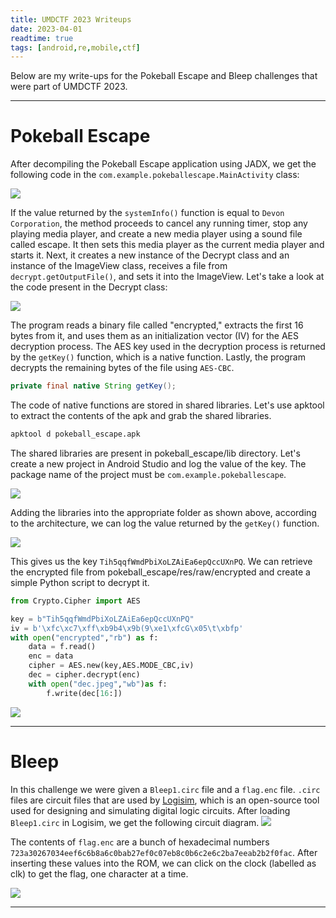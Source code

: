 ```yaml
---
title: UMDCTF 2023 Writeups
date: 2023-04-01
readtime: true
tags: [android,re,mobile,ctf]
---
```



Below are my write-ups for the Pokeball Escape and Bleep challenges that were part of UMDCTF 2023.

<hr>

# Pokeball Escape

After decompiling the Pokeball Escape application using JADX, we get the following code in the `com.example.pokeballescape.MainActivity` class:

![](/images/ctfs/umdctf2023/pokeball-escape-1.png)

If the value returned by the `systemInfo()` function is equal to `Devon Corporation`, the method proceeds to cancel any running timer, stop any playing media player, and create a new media player using a sound file called escape. It then sets this media player as the current media player and starts it. Next, it creates a new instance of the Decrypt class and an instance of the ImageView class, receives a file from `decrypt.getOutputFile()`, and sets it into the ImageView.
Let's take a look at the code present in the Decrypt class:

![](/images/ctfs/umdctf2023/pokeball-escape-2.png)

The program reads a binary file called "encrypted," extracts the first 16 bytes from it, and uses them as an initialization vector (IV) for the AES decryption process. The AES key used in the decryption process is returned by the `getKey()` function, which is a native function. Lastly, the program decrypts the remaining bytes of the file using `AES-CBC`.

```java
private final native String getKey();
```
The code of native functions are stored in shared libraries. Let's use apktool to extract the contents of the apk and grab the shared libraries.
```sh
apktool d pokeball_escape.apk
```
The shared libraries are present in pokeball_escape/lib directory. Let's create a new project in Android Studio and log the value of the key. The package name of the project must be `com.example.pokeballescape`. 

<img src='https://raw.githubusercontent.com/0xSh4dy/0xSh4dy.github.io/master/assets/img/ctfs/umdctf2023/pokeball-escape-3.png'>

Adding the libraries into the appropriate folder as shown above, according to the architecture, we can log the value returned by the `getKey()` function.

<img src='https://raw.githubusercontent.com/0xSh4dy/0xSh4dy.github.io/master/assets/img/ctfs/umdctf2023/pokeball-escape-4.png'>

This gives us the key `Tih5qqfWmdPbiXoLZAiEa6epQccUXnPQ`. We can retrieve the encrypted file from pokeball_escape/res/raw/encrypted and create a simple Python script to decrypt it.

```py
from Crypto.Cipher import AES

key = b"Tih5qqfWmdPbiXoLZAiEa6epQccUXnPQ"
iv = b'\xfc\xc7\xff\xb9b4\x9b(9\xe1\xfcG\x05\t\xbfp'
with open("encrypted","rb") as f:
    data = f.read()
    enc = data
    cipher = AES.new(key,AES.MODE_CBC,iv)
    dec = cipher.decrypt(enc)
    with open("dec.jpeg","wb")as f:
        f.write(dec[16:])
```
![](/images/ctfs/umdctf2023/pokeball-escape-5.png)

<hr>

# Bleep

In this challenge we were given a `Bleep1.circ` file and a `flag.enc` file. `.circ` files are circuit files that are used by [Logisim](https://github.com/logisim-evolution/logisim-evolution), which is an open-source tool used for designing and simulating digital logic circuits. After loading `Bleep1.circ` in Logisim, we get the following circuit diagram.
![](/images/ctfs/umdctf2023/logisim1.png)

The contents of `flag.enc` are a bunch of hexadecimal numbers `723a30267034eef6c6b8a6c0bab27ef0c07eb8c0b6c2e6c2ba7eeab2b2f0fac`. After inserting these values into the ROM, we can click on the clock (labelled as clk) to get the flag, one character at a time.

![](/images/ctfs/umdctf2023/logisim2.png)
<hr>